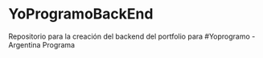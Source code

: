 # YoProgramoBackEnd
Repositorio para la creación del backend del portfolio para #Yoprogramo - Argentina Programa
